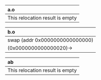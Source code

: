 | a.o                             |
| :----                           |
| This relocation result is empty |

| b.o                            |
| :----                          |
| swap (addr 0x0000000000000000) |
| (0x0000000000000020)->         |

| ab                              |
| :----                           |
| This relocation result is empty |

